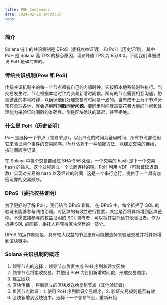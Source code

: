 ```yaml
---
title: POH Consensus
date: 2024-02-26 14:03:55
tags:
---
```


### 简介

Solana 链上的共识机制是 DPoS（委托权益证明） 和 PoH（历史证明），其中 PoH 是 Solana 高 TPS 的核心原因，理论峰值 TPS 为 65,000。下面我们详细说说 PoH 是如何做的。

### 传统共识机制(Pow 和 PoS)

传统共识机制中的每一个节点都有自己的内部时钟，它按照本地系统时钟执行。当交易发生时，节点根据本地时钟为交易新增时间戳。所有的节点需要相互沟通，协调彼此的本地时钟，以确保他们处理交易时时间是一致的。当有成千上万个节点分布在全球各地，就会遇到**时间戳同步问题**，要同步时间就需要花费大量的时间和处理能力来验证时间戳的准确性。倒是区块确认的延迟，甚至拒绝。

### 什么是 PoH（历史证明）

PoH 是选择一个节点（领导节点），以此节点的时间为全局时间，所有节点都使用它来验证两个事件的交易顺序。PoH 依赖于一种加密方法，以建立交易的连续，按时间顺序记录。

在 Solana 中每个交易都经过 SHA-256 处理，一个交易的 hash 是下一个交易 hash 的输入。这个过程建立一个长而连续的链。PoH 利用 VDF（可验证延迟函数）实现对交易的 hash 以及经过的时间，这是一个串行之行，提供了一个具有加密可靠的交易顺序。

### DPoS（委托权益证明）

为了更好的了解 PoH，我们结合 DPoS 看看。
在 DPoS 中，每个抵押了 SOL 的验证者能够参与网络治理。对区块的有效性进行投票，决定是否将其新增到区块链中。不愿直接参与的权益证明的 SOL 持有者，可以将其委托给其他验证者。作为抵押 SOL 的回报，委托人将获得区块奖励的一部分。

DPoS 的运作原则是，具有较大权益的节点更有可能被选择来验证交易并将其新增到区块链中。

### Solana 共识机制的概述

1. 领导节点的选择： 领导节点负责生成 PoH 序列和建立区块
2. 领导节点将接收交易，并使用 PoH 为它们新增时间戳，形成交易顺序。
3. 建立区块
4. 区块传播： 将新建立的区块发送给复制节点（其他验证者）。
5. 负责节点验证：1. 使用 PoH 序列验证交易顺序，2. 验证交易规则是否有效
6. 区块新增到区块链中。选择下一个领导节点，重新开始
